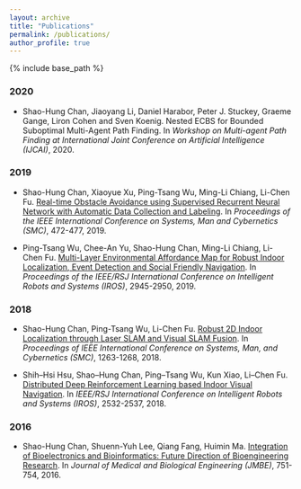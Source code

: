 ```yaml
---
layout: archive
title: "Publications"
permalink: /publications/
author_profile: true
---
```

{% include base_path %}
### 2020
* Shao-Hung Chan, Jiaoyang Li, Daniel Harabor, Peter J. Stuckey, Graeme Gange, Liron Cohen and Sven Koenig. Nested ECBS for Bounded Suboptimal Multi-Agent Path Finding. In *Workshop on Multi-agent Path Finding at International Joint Conference on Artificial Intelligence (IJCAI)*, 2020.


### 2019
* Shao-Hung Chan, Xiaoyue Xu, Ping-Tsang Wu, Ming-Li Chiang, Li-Chen Fu. [Real-time Obstacle Avoidance using Supervised Recurrent Neural Network with Automatic Data Collection and Labeling](https://ieeexplore.ieee.org/abstract/document/8914281). In *Proceedings of the IEEE International Conference on Systems, Man and Cybernetics (SMC)*, 472-477, 2019.

* Ping-Tsang Wu, Chee-An Yu, Shao-Hung Chan, Ming-Li Chiang, Li-Chen Fu. [Multi-Layer Environmental Affordance Map for Robust Indoor Localization, Event Detection and Social Friendly Navigation](https://ieeexplore.ieee.org/abstract/document/8594352). In *Proceedings of the IEEE/RSJ International Conference on Intelligent Robots and Systems (IROS)*, 2945-2950, 2019.


### 2018
* Shao-Hung Chan, Ping-Tsang Wu, Li-Chen Fu. [Robust 2D Indoor Localization through Laser SLAM and Visual SLAM Fusion](https://ieeexplore.ieee.org/abstract/document/8616217). In *Proceedings of IEEE International Conference on Systems, Man, and Cybernetics (SMC)*, 1263-1268, 2018.

* Shih–Hsi Hsu, Shao–Hung Chan, Ping–Tsang Wu, Kun Xiao, Li–Chen Fu. [Distributed Deep Reinforcement Learning based Indoor Visual Navigation](https://ieeexplore.ieee.org/abstract/document/8594352). In *IEEE/RSJ International Conference on Intelligent Robots and Systems (IROS)*, 2532-2537, 2018.


### 2016
* Shao-Hung Chan, Shuenn-Yuh Lee, Qiang Fang, Huimin Ma. [Integration of Bioelectronics and Bioinformatics: Future Direction of Bioengineering Research](https://link.springer.com/content/pdf/10.1007/s40846-016-0185-1.pdf). In *Journal of Medical and Biological Engineering (JMBE)*, 751-754, 2016.

